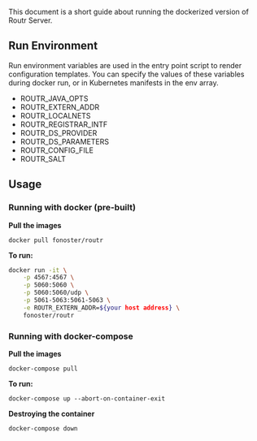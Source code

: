 This document is a short guide about running the dockerized version of Routr Server.

## Run Environment

Run environment variables are used in the entry point script to render configuration templates. You can specify the values of these variables during docker run, or in Kubernetes manifests in the env array.

- ROUTR_JAVA_OPTS
- ROUTR_EXTERN_ADDR
- ROUTR_LOCALNETS
- ROUTR_REGISTRAR_INTF
- ROUTR_DS_PROVIDER
- ROUTR_DS_PARAMETERS
- ROUTR_CONFIG_FILE
- ROUTR_SALT

## Usage

### Running with docker (pre-built)

**Pull the images**

`docker pull fonoster/routr`

**To run:**

```bash
docker run -it \
    -p 4567:4567 \
    -p 5060:5060 \
    -p 5060:5060/udp \
    -p 5061-5063:5061-5063 \
    -e ROUTR_EXTERN_ADDR=${your host address} \
    fonoster/routr
```

### Running with docker-compose

**Pull the images**

`docker-compose pull`

**To run:**

`docker-compose up --abort-on-container-exit`

**Destroying the container**

`docker-compose down`
